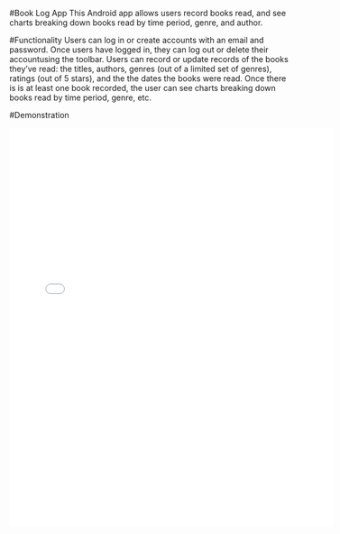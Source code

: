 #Book Log App
This Android app allows users record books read, and see charts breaking down books read by time period, genre, and author.

#Functionality
Users can log in or create accounts with an email and password. Once users have logged in, they can log out or delete their accountusing the toolbar. Users can record or update records of the books they’ve read: the titles, authors, genres (out of a limited set of genres), ratings (out of 5 stars), and the the dates the books were read. Once there is is at least one book recorded, the user can see charts breaking down books read by time period, genre, etc.

#Demonstration
<iframe width=574 height=708 frameborder="0" scrolling="no" src="//screencast-o-matic.com/embed?sc=cDjlVVisFf&w=574&v=4" allowfullscreen="true"></iframe>
